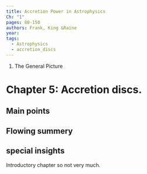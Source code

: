 ```yaml
---
title: Accretion Power in Astrophysics
Ch: "1"
pages: 80-150
authors: Frank, King &Raine
year: 
tags:
  - Astrophysics
  - accretion_discs
---
```

1. The General Picture
# Chapter 5: Accretion discs.


## Main points

## Flowing summery

## special insights
Introductory chapter so not very much.


